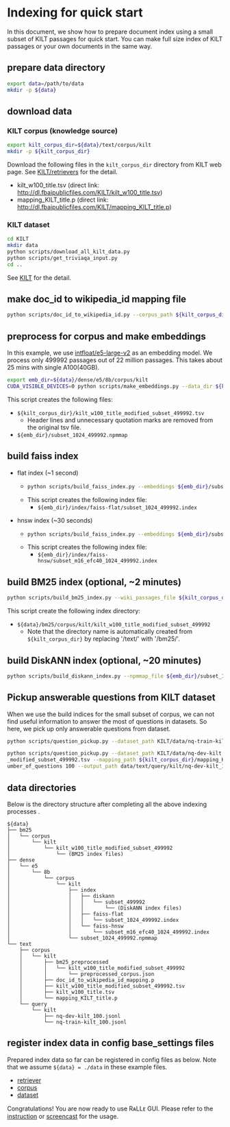 # Indexing for quick start

In this document, we show how to prepare document index using a small subset of KILT passages for quick start. You can make full size index of KILT passages or your own documents in the same way.

## prepare data directory

```bash
export data=/path/to/data
mkdir -p ${data}
```

## download data

### KILT corpus (knowledge source)

```bash
export kilt_corpus_dir=${data}/text/corpus/kilt
mkdir -p ${kilt_corpus_dir}
```

Download the following files in the `kilt_corpus_dir` directory from KILT web page. See [KILT/retrievers](https://github.com/facebookresearch/KILT/tree/main/kilt/retrievers) for the detail.

- kilt_w100_title.tsv (direct link: http://dl.fbaipublicfiles.com/KILT/kilt_w100_title.tsv)
- mapping_KILT_title.p (direct link: http://dl.fbaipublicfiles.com/KILT/mapping_KILT_title.p)

### KILT dataset

```bash
cd KILT
mkdir data
python scripts/download_all_kilt_data.py
python scripts/get_triviaqa_input.py
cd ..
```

See [KILT](https://github.com/facebookresearch/KILT) for the detail.

## make doc_id to wikipedia_id mapping file

```bash
python scripts/doc_id_to_wikipedia_id.py --corpus_path ${kilt_corpus_dir}/kilt_w100_title.tsv --mapping_path ${kilt_corpus_dir}/mapping_KILT_title.p --output_path ${kilt_corpus_dir}/doc_id_to_wikipedia_id_mapping.p
```

## preprocess for corpus and make embeddings

In this example, we use [intfloat/e5-large-v2](https://huggingface.co/intfloat/e5-large-v2) as an embedding model. We process only 499992 passages out of 22 million passages. This takes about 25 mins with single A100(40GB).

```bash
export emb_dir=${data}/dense/e5/8b/corpus/kilt
CUDA_VISIBLE_DEVICES=0 python scripts/make_embeddings.py --data_dir ${kilt_corpus_dir} --subset 499992 --out_dir ${emb_dir} --use_8bit
```

This script creates the following files:

- `${kilt_corpus_dir}/kilt_w100_title_modified_subset_499992.tsv`
    - Header lines and unnecessary quotation marks are removed from the original tsv file.
- `${emb_dir}/subset_1024_499992.npmmap`


## build faiss index

- flat index (~1 second)
    - ```bash
      python scripts/build_faiss_index.py --embeddings ${emb_dir}/subset_1024_499992.npmmap --index_type flat
      ```
    - This script creates the following index file:
        - `${emb_dir}/index/faiss-flat/subset_1024_499992.index`

- hnsw index (~30 seconds)
    - ```bash
      python scripts/build_faiss_index.py --embeddings ${emb_dir}/subset_1024_499992.npmmap --index_type hnsw
      ```
    - This script creates the following index file:
        - `${emb_dir}/index/faiss-hnsw/subset_m16_efc40_1024_499992.index`

## build BM25 index (optional, ~2 minutes)

```bash
python scripts/build_bm25_index.py --wiki_passages_file ${kilt_corpus_dir}/kilt_w100_title_modified_subset_499992.tsv
```

This script create the following index directory:

- `${data}/bm25/corpus/kilt/kilt_w100_title_modified_subset_499992`
    - Note that the directory name is automatically created from `${kilt_corpus_dir}` by replacing '/text/' with '/bm25/'.

## build DiskANN index (optional, ~20 minutes)

```bash
python scripts/build_diskann_index.py --npmmap_file ${emb_dir}/subset_1024_499992.npmmap --index_dir ${emb_dir}/index/diskann/subset_499992 --num_threads 16
```

## Pickup answerable questions from KILT dataset

When we use the build indices for the small subset of corpus, we can not find useful information to answer the most of questions in datasets. So here, we pick up only answerable questions from dataset.

```bash
python scripts/question_pickup.py --dataset_path KILT/data/nq-train-kilt.jsonl --corpus_path ${kilt_corpus_dir}/kilt_w100_title_modified_subset_499992.tsv --mapping_path ${kilt_corpus_dir}/mapping_KILT_title.p --number_of_questions 100 --output_path data/text/query/kilt/nq-train-kilt_100.jsonl

python scripts/question_pickup.py --dataset_path KILT/data/nq-dev-kilt.jsonl --corpus_path ${kilt_corpus_dir}/kilt_w100_title
_modified_subset_499992.tsv --mapping_path ${kilt_corpus_dir}/mapping_KILT_title.p --n
umber_of_questions 100 --output_path data/text/query/kilt/nq-dev-kilt_100.jsonl
```

## data directories

Below is the directory structure after completing all the above indexing processes .

```
${data}
├── bm25
│   └── corpus
│       └── kilt
│           └── kilt_w100_title_modified_subset_499992
│               └── (BM25 index files)
├── dense
│   └── e5
│       └── 8b
│           └── corpus
│               └── kilt
│                   ├── index
│                   │   ├── diskann
│                   │   │   └── subset_499992
│                   │   │       └── (DiskANN index files)
│                   │   ├── faiss-flat
│                   │   │   └── subset_1024_499992.index
│                   │   └── faiss-hnsw
│                   │       └── subset_m16_efc40_1024_499992.index
│                   └── subset_1024_499992.npmmap
└── text
    ├── corpus
    │   └── kilt
    │       ├── bm25_preprocessed
    │       │   └── kilt_w100_title_modified_subset_499992
    │       │       └── preprocessed_corpus.json
    │       ├── doc_id_to_wikipedia_id_mapping.p
    │       ├── kilt_w100_title_modified_subset_499992.tsv
    │       ├── kilt_w100_title.tsv
    │       └── mapping_KILT_title.p
    └── query
        └── kilt
            ├── nq-dev-kilt_100.jsonl
            └── nq-train-kilt_100.jsonl
```

## register index data in config base_settings files

Prepared index data so far can be registered in config files as below. Note that we assume `${data} = ./data` in these example files.

- [retriever](../scripts/configs/base_settings/retrievers.json)
- [corpus](../scripts/configs/base_settings/corpora.json)
- [dataset](../scripts/configs/base_settings/datasets.json)

Congratulations! You are now ready to use RᴀLLᴇ GUI. Please refer to the [instruction](gui_usage.md) or [screencast](https://youtu.be/JYbm75qnfTg) for the usage.
